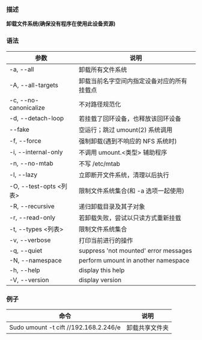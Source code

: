 ### 描述
**卸载文件系统(确保没有程序在使用此设备资源)**

### 语法
|  参数 | 说明   |
|-------------- | -------------- |
|-a, --all |卸载所有文件系统 |
|-A, --all-targets |卸载当前名字空间内指定设备对应的所有挂臷点 |
|-c, --no-canonicalize |不对路径规范化 |
|-d, --detach-loop |若挂臷了回环设备，也释放该回环设备 |
|--fake |空运行；跳过 umount(2) 系统调用 |
|-f, --force |强制卸载(遇到不响应的 NFS 系统时) |
|-i, --internal-only |不调用 umount.<类型> 辅助程序 |
|-n, --no-mtab |不写 /etc/mtab |
|-l, --lazy |立即断开文件系统，清理以后执行 |
|-O, --test-opts <列表> |限制文件系统集合(和 -a 选项一起使用) |
|-R, --recursive |递归卸载目录及其子对象 |
|-r, --read-only |若卸载失败，尝试以只读方式重新挂臷 |
|-t, --types <列表> |限制文件系统集合 |
|-v, --verbose |打印当前进行的操作 |
|-q, --quiet |suppress 'not mounted' error messages |
|-N, --namespace |perform umount in another namespace |
|-h, --help |display this help |
|-V, --version |display version |

### 例子
|  命令 | 说明   |
|-------------- | -------------- |
|Sudo umount -t cift //192.168.2.246/e |卸载共享文件夹 |
